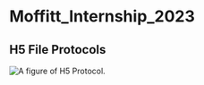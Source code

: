 # Moffitt_Internship_2023
## H5 File Protocols 
![A figure of H5 Protocol.](https://github.com/Gabrielle-Nobles/Moffitt_Internship_2023/assets/97853225/af9d4614-cbe3-42c9-b02b-bca3ff33306f)


